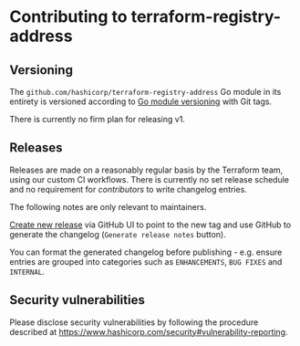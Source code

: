 # Contributing to terraform-registry-address

## Versioning

The `github.com/hashicorp/terraform-registry-address` Go module in its entirety is versioned according to [Go module versioning](https://golang.org/ref/mod#versions) with Git tags.

There is currently no firm plan for releasing v1.

## Releases

Releases are made on a reasonably regular basis by the Terraform team, using our custom CI workflows. There is currently no set release schedule and no requirement for _contributors_ to write changelog entries.

The following notes are only relevant to maintainers.

[Create new release](https://github.com/hashicorp/terraform-registry-address/releases/new) via GitHub UI to point to the new tag and use GitHub to generate the changelog (`Generate release notes` button).

You can format the generated changelog before publishing - e.g. ensure entries are grouped into categories such as `ENHANCEMENTS`, `BUG FIXES` and `INTERNAL`.

## Security vulnerabilities

Please disclose security vulnerabilities by following the procedure
described at https://www.hashicorp.com/security#vulnerability-reporting.
